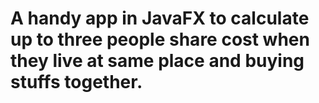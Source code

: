 # A handy app in JavaFX to calculate up to three people share cost when they live at same place and buying stuffs together.
